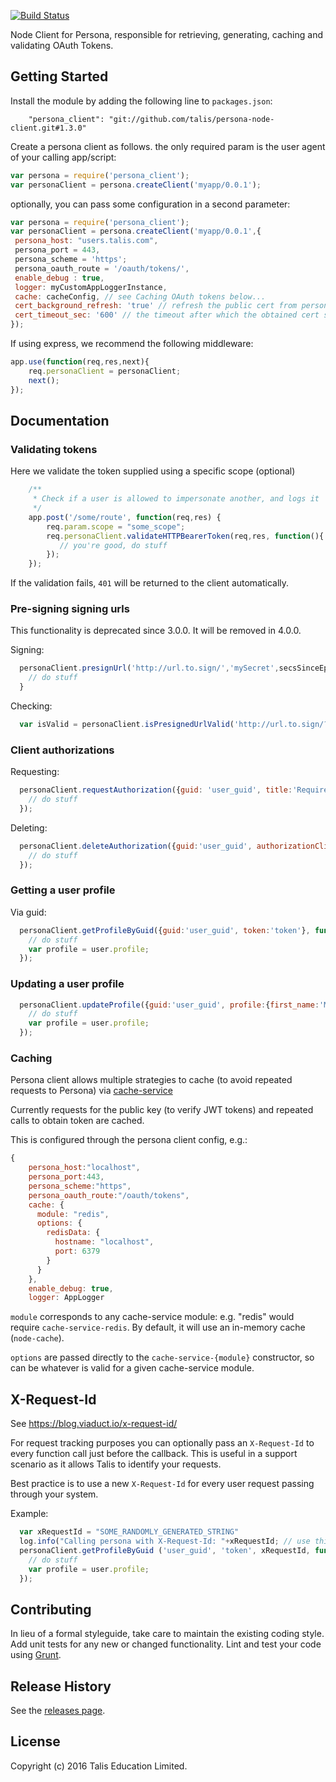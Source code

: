 [![Build Status](https://travis-ci.org/talis/persona-node-client.svg?branch=master)](https://travis-ci.org/talis/persona-node-client)

Node Client for Persona, responsible for retrieving, generating, caching and validating OAuth Tokens.

## Getting Started
Install the module by adding the following line to `packages.json`:

```
    "persona_client": "git://github.com/talis/persona-node-client.git#1.3.0"
```

Create a persona client as follows. the only required param is the user agent of your calling app/script:

```javascript
var persona = require('persona_client');
var personaClient = persona.createClient('myapp/0.0.1');
```

optionally, you can pass some configuration in a second parameter:

```javascript
var persona = require('persona_client');
var personaClient = persona.createClient('myapp/0.0.1',{
 persona_host: "users.talis.com",
 persona_port = 443,
 persona_scheme = 'https';
 persona_oauth_route = '/oauth/tokens/',
 enable_debug : true,
 logger: myCustomAppLoggerInstance,
 cache: cacheConfig, // see Caching OAuth tokens below...
 cert_background_refresh: 'true' // refresh the public cert from persona
 cert_timeout_sec: '600' // the timeout after which the obtained cert should not be used
});
```


If using express, we recommend the following middleware:

```javascript
app.use(function(req,res,next){
    req.personaClient = personaClient;
    next();
});
```

## Documentation

### Validating tokens

Here we validate the token supplied using a specific scope (optional)

```javascript
    /**
     * Check if a user is allowed to impersonate another, and logs it
     */
    app.post('/some/route', function(req,res) {
        req.param.scope = "some_scope";
        req.personaClient.validateHTTPBearerToken(req,res, function(){
           // you're good, do stuff
        });
    });
```

If the validation fails, `401` will be returned to the client automatically.


### Pre-signing signing urls

This functionality is deprecated since 3.0.0. It will be removed in 4.0.0.

Signing:

```javascript
  personaClient.presignUrl('http://url.to.sign/','mySecret',secsSinceEpocToExpiry,function(err,signedUrl) {
    // do stuff
  }
```

Checking:

```javascript
  var isValid = personaClient.isPresignedUrlValid('http://url.to.sign/?signature=34234545','mySecret');
```

### Client authorizations

Requesting:

```javascript
  personaClient.requestAuthorization({guid: 'user_guid', title:'Required for access to admin', id:'client_id', secret:'client_secret'}, function(err,authorization) {
    // do stuff
  });
```

Deleting:

```javascript
  personaClient.deleteAuthorization({guid:'user_guid', authorizationClientId:'auth_client_id', id:'client_id', secret:'client_secret'}, function(err) {
    // do stuff
  });
```

### Getting a user profile

Via guid:

```javascript
  personaClient.getProfileByGuid({guid:'user_guid', token:'token'}, function(err, user) {
    // do stuff
    var profile = user.profile;
  });
```

### Updating a user profile

```javascript
  personaClient.updateProfile({guid:'user_guid', profile:{first_name:'Max',surname:'Payne'}, token:'token'}, function(err, user) {
    // do stuff
    var profile = user.profile;
  });
```

### Caching

Persona client allows multiple strategies to cache (to avoid repeated requests to Persona) via [cache-service](https://npmjs.org/package/cache-service)

Currently requests for the public key (to verify JWT tokens) and repeated calls to obtain token are cached.

This is configured through the persona client config, e.g.:

 ```javascript
 {
     persona_host:"localhost",
     persona_port:443,
     persona_scheme:"https",
     persona_oauth_route:"/oauth/tokens",
     cache: {
       module: "redis",
       options: {
         redisData: {
           hostname: "localhost",
           port: 6379
         }
       }
     },
     enable_debug: true,
     logger: AppLogger
 ```

`module` corresponds to any cache-service module: e.g. "redis" would require
`cache-service-redis`.  By default, it will use an in-memory cache (`node-cache`).
 
`options` are passed directly to the `cache-service-{module}` constructor, so can be whatever is valid for a given
cache-service module.

## X-Request-Id

See https://blog.viaduct.io/x-request-id/

For request tracking purposes you can optionally pass an `X-Request-Id` to every function call just before the callback. This is useful in a support scenario as it allows Talis to identify your requests.

Best practice is to use a new `X-Request-Id` for every user request passing through your system.

Example:

```javascript
  var xRequestId = "SOME_RANDOMLY_GENERATED_STRING"
  log.info("Calling persona with X-Request-Id: "+xRequestId; // use this log line later if there is a problem in any support requests
  personaClient.getProfileByGuid ('user_guid', 'token', xRequestId, function(err, user) {
    // do stuff
    var profile = user.profile;
  });
```

## Contributing
In lieu of a formal styleguide, take care to maintain the existing coding style. Add unit tests for any new or changed functionality. Lint and test your code using [Grunt](http://gruntjs.com/).

## Release History

See the [releases page](https://github.com/talis/persona-node-client/releases).

## License
Copyright (c) 2016 Talis Education Limited.
